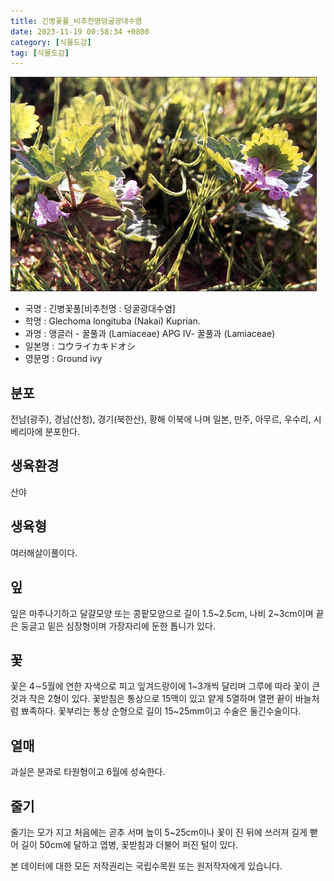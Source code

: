 ```yaml
---
title: 긴병꽃풀_비추천명덩굴광대수염
date: 2023-11-19 00:58:34 +0800
category: [식물도감]
tag: [식물도감]
---
```




![긴병꽃풀[비추천명 : 덩굴광대수염]](/assets/img/fileUpload/plants/basic/Labiatae/Glechoma/15772/1_th2.JPG)
- 국명 : 긴병꽃풀[비추천명 : 덩굴광대수염]
- 학명 : Glechoma longituba (Nakai) Kuprian.
- 과명 : 앵글러 - 꿀풀과 (Lamiaceae) APG Ⅳ- 꿀풀과 (Lamiaceae)
- 일본명 : コウライカキドオシ
- 영문명 : Ground ivy


## 분포
전남(광주), 경남(산청), 경기(북한산), 황해 이북에 나며 일본, 만주, 아무르, 우수리, 시베리아에 분포한다.
## 생육환경
산야
## 생육형
여러해살이풀이다.
## 잎
잎은 마주나기하고 달걀모양 또는 콩팥모양으로 길이 1.5~2.5cm, 나비 2~3cm이며 끝은 둥글고 밑은 심장형이며 가장자리에 둔한 톱니가 있다.
## 꽃
꽃은 4∼5월에 연한 자색으로 피고 잎겨드랑이에 1~3개씩 달리며 그루에 따라 꽃이 큰 것과 작은 2형이 있다. 꽃받침은 통상으로 15맥이 있고 얕게 5열하며 열편 끝이 바늘처럼 뾰족하다. 꽃부리는 통상 순형으로 길이 15~25mm이고 수술은 둘긴수술이다. 
## 열매
과실은 분과로 타원형이고 6월에 성숙한다.
## 줄기
줄기는 모가 지고 처음에는 곧추 서며 높이 5~25cm이나 꽃이 진 뒤에 쓰러져 길게 뻗어 길이 50cm에 달하고 엽병, 꽃받침과 더불어 퍼진 털이 있다.






본 데이터에 대한 모든 저작권리는 국립수목원 또는 원저작자에게 있습니다.
